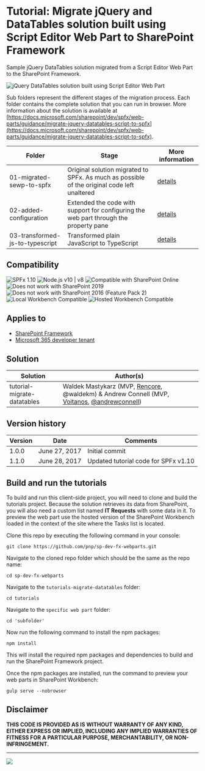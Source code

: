 # Tutorial: Migrate jQuery and DataTables solution built using Script Editor Web Part to SharePoint Framework

Sample jQuery DataTables solution migrated from a Script Editor Web Part to the SharePoint Framework.

![jQuery DataTables solution built using Script Editor Web Part](https://devofficecdn.azureedge.net/sharepointdocumentation/images/datatables-sewp.png)

Sub folders represent the different stages of the migration process. Each folder contains the complete solution that you can run in browser. More information about the solution is available at [https://docs.microsoft.com/sharepoint/dev/spfx/web-parts/guidance/migrate-jquery-datatables-script-to-spfx](https://docs.microsoft.com/sharepoint/dev/spfx/web-parts/guidance/migrate-jquery-datatables-script-to-spfx).

| Folder | Stage | More information
| ------------- | ------------- | ------------- |
| 01-migrated-sewp-to-spfx | Original solution migrated to SPFx. As much as possible of the original code left unaltered | [details](https://docs.microsoft.com/sharepoint/dev/spfx/web-parts/guidance/migrate-jquery-datatables-script-to-spfx)
| 02-added-configuration | Extended the code with support for configuring the web part through the property pane | [details](https://docs.microsoft.com/sharepoint/dev/spfx/web-parts/guidance/migrate-jquery-datatables-script-to-spfx#add-support-for-configuring-the-web-part-through-web-part-properties)
| 03-transformed-js-to-typescript | Transformed plain JavaScript to TypeScript | [details](https://docs.microsoft.com/sharepoint/dev/spfx/web-parts/guidance/migrate-jquery-datatables-script-to-spfx#transform-the-plain-javascript-code-to-typescript)


## Compatibility

![SPFx 1.10](https://img.shields.io/badge/SPFx-1.10.0-green.svg) 
![Node.js v10 | v8](https://img.shields.io/badge/Node.js-v10%20%7C%20v8-green.svg) 
![Compatible with SharePoint Online](https://img.shields.io/badge/SharePoint%20Online-Compatible-green.svg)
![Does not work with SharePoint 2019](https://img.shields.io/badge/SharePoint%20Server%202019-Incompatible-red.svg)
![Does not work with SharePoint 2016 (Feature Pack 2)](https://img.shields.io/badge/SharePoint%20Server%202016%20(Feature%20Pack%202)-Incompatible-red.svg "SharePoint Server 2016 Feature Pack 2 requires SPFx 1.1")
![Local Workbench Compatible](https://img.shields.io/badge/Local%20Workbench-Compatible-green.svg)
![Hosted Workbench Compatible](https://img.shields.io/badge/Hosted%20Workbench-Compatible-green.svg)

## Applies to

* [SharePoint Framework](https://learn.microsoft.com/sharepoint/dev/spfx/sharepoint-framework-overview)
* [Microsoft 365 developer tenant](https://learn.microsoft.com/sharepoint/dev/spfx/set-up-your-developer-tenant)

## Solution

Solution  | Author(s)
------------- | -------------
tutorial-migrate-datatables  | Waldek Mastykarz (MVP, [Rencore](https://rencore.com), @waldekm) & Andrew Connell (MVP, [Voitanos](//github.com/voitanos), [@andrewconnell](//github.com/andrewconnell))

## Version history

Version | Date            | Comments
--------| --------------- | --------
1.0.0   | June 27, 2017   | Initial commit
1.1.0   | June 28, 2017   | Updated tutorial code for SPFx v1.10

## Build and run the tutorials

To build and run this client-side project, you will need to clone and build the tutorials project. Because the solution retrieves its data from SharePoint, you will also need a custom list named **IT Requests** with some data in it. To preview the web part use the hosted version of the SharePoint Workbench loaded in the context of the site where the Tasks list is located.

Clone this repo by executing the following command in your console:

```console
git clone https://github.com/pnp/sp-dev-fx-webparts.git
```

Navigate to the cloned repo folder which should be the same as the repo name:

```console
cd sp-dev-fx-webparts
```

Navigate to the `tutorials-migrate-datatables` folder:

```console
cd tutorials
```

Navigate to the `specific web part` folder:

```console
cd 'subfolder'
```

Now run the following command to install the npm packages:

```console
npm install
```

This will install the required npm packages and dependencies to build and run the SharePoint Framework project.

Once the npm packages are installed, run the command to preview your web parts in SharePoint Workbench:

```console
gulp serve --nobrowser
```

## Disclaimer

**THIS CODE IS PROVIDED AS IS WITHOUT WARRANTY OF ANY KIND, EITHER EXPRESS OR IMPLIED, INCLUDING ANY IMPLIED WARRANTIES OF FITNESS FOR A PARTICULAR PURPOSE, MERCHANTABILITY, OR NON-INFRINGEMENT.**

----------

<img src="https://pnptelemetry.azurewebsites.net/sp-dev-fx-webparts/tutorial-migrate-datatables" />
